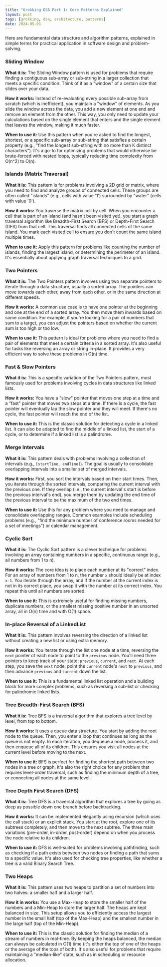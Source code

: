 ```yaml
---
title: "Grokking DSA Part 1: Core Patterns Explained"
layout: post
tags: [grokking, dsa, architecture, patterns]
date: 2024-05-01
---
```


Here are fundamental data structure and algorithm patterns, explained in simple terms for practical application in software design and problem-solving.

### Sliding Window

**What it is:** The Sliding Window pattern is used for problems that require finding a contiguous sub-array or sub-string in a larger collection that meets a specific condition. Think of it as a "window" of a certain size that slides over your data.

**How it works:** Instead of re-evaluating every possible sub-array from scratch (which is inefficient), you maintain a "window" of elements. As you slide the window across the data, you add a new element at one end and remove an element from the other. This way, you only need to update your calculations based on the single element that enters and the single element that leaves the window, making it much faster.

**When to use it:** Use this pattern when you're asked to find the longest, shortest, or a specific sub-array or sub-string that satisfies a certain property (e.g., "find the longest sub-string with no more than K distinct characters"). It's a go-to for optimizing problems that would otherwise be brute-forced with nested loops, typically reducing time complexity from O(n^2) to O(n).

### Islands (Matrix Traversal)

**What it is:** This pattern is for problems involving a 2D grid or matrix, where you need to find and analyze groups of connected cells. These groups are often called "islands" (e.g., cells with value '1') surrounded by "water" (cells with value '0').

**How it works:** You traverse the matrix cell by cell. When you encounter a cell that is part of an island (and hasn't been visited yet), you start a graph traversal algorithm like Breadth-First Search (BFS) or Depth-First Search (DFS) from that cell. This traversal finds all connected cells of the same island. You mark each visited cell to ensure you don't count the same island multiple times.

**When to use it:** Apply this pattern for problems like counting the number of islands, finding the largest island, or determining the perimeter of an island. It's essentially about applying graph traversal techniques to a grid.

### Two Pointers

**What it is:** The Two Pointers pattern involves using two separate pointers to iterate through a data structure, usually a sorted array. The pointers can move towards each other, away from each other, or in the same direction at different speeds.

**How it works:** A common use case is to have one pointer at the beginning and one at the end of a sorted array. You then move them inwards based on some condition. For example, if you're looking for a pair of numbers that sum to a target, you can adjust the pointers based on whether the current sum is too high or too low.

**When to use it:** This pattern is ideal for problems where you need to find a pair of elements that meet a certain criteria in a sorted array. It's also useful for tasks like reversing an array or string in-place. It provides a very efficient way to solve these problems in O(n) time.

### Fast & Slow Pointers

**What it is:** This is a specific variation of the Two Pointers pattern, most famously used for problems involving cycles in data structures like linked lists.

**How it works:** You have a "slow" pointer that moves one step at a time and a "fast" pointer that moves two steps at a time. If there is a cycle, the fast pointer will eventually lap the slow pointer and they will meet. If there's no cycle, the fast pointer will reach the end of the list.

**When to use it:** This is the classic solution for detecting a cycle in a linked list. It can also be adapted to find the middle of a linked list, the start of a cycle, or to determine if a linked list is a palindrome.

### Merge Intervals

**What it is:** This pattern deals with problems involving a collection of intervals (e.g., `[startTime, endTime]`). The goal is usually to consolidate overlapping intervals into a smaller set of merged intervals.

**How it works:** First, you sort the intervals based on their start times. Then, you iterate through the sorted intervals, comparing the current interval with the previous one. If they overlap (i.e., the current interval's start is before the previous interval's end), you merge them by updating the end time of the previous interval to be the maximum of the two end times.

**When to use it:** Use this for any problem where you need to manage and consolidate overlapping ranges. Common examples include scheduling problems (e.g., "find the minimum number of conference rooms needed for a set of meetings") or calendar management.

### Cyclic Sort

**What it is:** The Cyclic Sort pattern is a clever technique for problems involving an array containing numbers in a specific, continuous range (e.g., all numbers from 1 to n).

**How it works:** The core idea is to place each number at its "correct" index. For an array of numbers from 1 to n, the number `x` should ideally be at index `x-1`. You iterate through the array, and if the number at the current index is not in its correct place, you swap it with the number at its correct index. You repeat this until all numbers are sorted.

**When to use it:** This is extremely useful for finding missing numbers, duplicate numbers, or the smallest missing positive number in an unsorted array, all in O(n) time and with O(1) space.

### In-place Reversal of a LinkedList

**What it is:** This pattern involves reversing the direction of a linked list without creating a new list or using extra memory.

**How it works:** You iterate through the list one node at a time, reversing the `next` pointer of each node to point to the `previous` node. You'll need three pointers to keep track of your state: `previous`, `current`, and `next`. At each step, you save the `next` node, point the `current` node's `next` to `previous`, and then advance `previous` and `current` down the list.

**When to use it:** This is a fundamental linked list operation and a building block for more complex problems, such as reversing a sub-list or checking for palindromic linked lists.

### Tree Breadth-First Search (BFS)

**What it is:** Tree BFS is a traversal algorithm that explores a tree level by level, from top to bottom.

**How it works:** It uses a queue data structure. You start by adding the root node to the queue. Then, you enter a loop that continues as long as the queue is not empty. In each iteration, you dequeue a node, process it, and then enqueue all of its children. This ensures you visit all nodes at the current level before moving to the next.

**When to use it:** BFS is perfect for finding the shortest path between two nodes in a tree or graph. It's also the right choice for any problem that requires level-order traversal, such as finding the minimum depth of a tree, or connecting all nodes at the same level.

### Tree Depth First Search (DFS)

**What it is:** Tree DFS is a traversal algorithm that explores a tree by going as deep as possible down one branch before backtracking.

**How it works:** It can be implemented elegantly using recursion (which uses the call stack) or an explicit stack. You start at the root, explore one of its subtrees completely, and then move to the next subtree. The three main variations (pre-order, in-order, post-order) depend on when you process the node relative to its children.

**When to use it:** DFS is well-suited for problems involving pathfinding, such as checking if a path exists between two nodes or finding a path that sums to a specific value. It's also used for checking tree properties, like whether a tree is a valid Binary Search Tree.

### Two Heaps

**What it is:** This pattern uses two heaps to partition a set of numbers into two halves: a smaller half and a larger half.

**How it in works:** You use a Max-Heap to store the smaller half of the numbers and a Min-Heap to store the larger half. The heaps are kept balanced in size. This setup allows you to efficiently access the largest number in the small half (top of the Max-Heap) and the smallest number in the large half (top of the Min-Heap).

**When to use it:** This is the classic solution for finding the median of a stream of numbers in real-time. By keeping the heaps balanced, the median can always be calculated in O(1) time (it's either the top of one of the heaps or the average of the tops of both). It's also useful for problems that require maintaining a "median-like" state, such as in scheduling or resource allocation.

